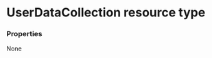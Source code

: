 # UserDataCollection resource type



### Properties
None

<!-- uuid: 97c0bc83-d726-4f53-959c-bb1b984bf363
2015-10-09 18:12:09 UTC -->